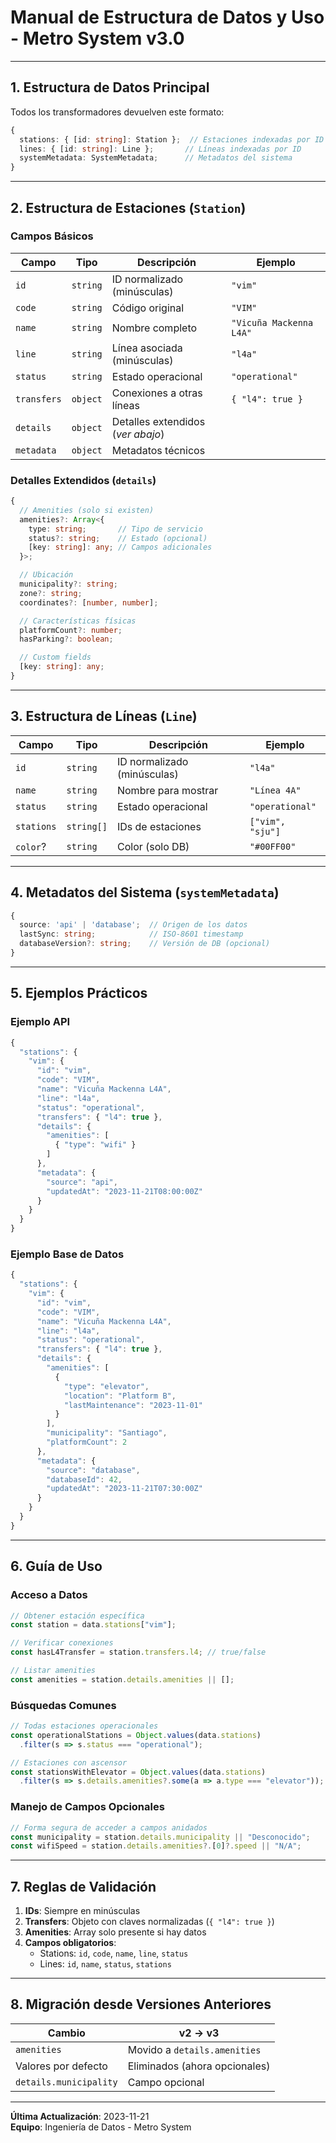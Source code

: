 # **Manual de Estructura de Datos y Uso - Metro System v3.0**

---

## **1. Estructura de Datos Principal**
Todos los transformadores devuelven este formato:

```typescript
{
  stations: { [id: string]: Station };  // Estaciones indexadas por ID
  lines: { [id: string]: Line };       // Líneas indexadas por ID
  systemMetadata: SystemMetadata;      // Metadatos del sistema
}
```

---

## **2. Estructura de Estaciones (`Station`)**
### **Campos Básicos**
| Campo       | Tipo       | Descripción                          | Ejemplo                  |
|-------------|------------|--------------------------------------|--------------------------|
| `id`        | `string`   | ID normalizado (minúsculas)          | `"vim"`                  |
| `code`      | `string`   | Código original                      | `"VIM"`                  |
| `name`      | `string`   | Nombre completo                      | `"Vicuña Mackenna L4A"`  |
| `line`      | `string`   | Línea asociada (minúsculas)          | `"l4a"`                  |
| `status`    | `string`   | Estado operacional                   | `"operational"`          |
| `transfers` | `object`   | Conexiones a otras líneas            | `{ "l4": true }`         |
| `details`   | `object`   | Detalles extendidos (*ver abajo*)     |                          |
| `metadata`  | `object`   | Metadatos técnicos                   |                          |

### **Detalles Extendidos (`details`)**
```typescript
{
  // Amenities (solo si existen)
  amenities?: Array<{
    type: string;       // Tipo de servicio
    status?: string;    // Estado (opcional)
    [key: string]: any; // Campos adicionales
  }>;

  // Ubicación
  municipality?: string;
  zone?: string;
  coordinates?: [number, number];

  // Características físicas
  platformCount?: number;
  hasParking?: boolean;

  // Custom fields
  [key: string]: any;
}
```

---

## **3. Estructura de Líneas (`Line`)**
| Campo       | Tipo       | Descripción                          | Ejemplo                  |
|-------------|------------|--------------------------------------|--------------------------|
| `id`        | `string`   | ID normalizado (minúsculas)          | `"l4a"`                  |
| `name`      | `string`   | Nombre para mostrar                  | `"Línea 4A"`             |
| `status`    | `string`   | Estado operacional                   | `"operational"`          |
| `stations`  | `string[]` | IDs de estaciones                    | `["vim", "sju"]`         |
| `color`?    | `string`   | Color (solo DB)                      | `"#00FF00"`              |

---

## **4. Metadatos del Sistema (`systemMetadata`)**
```typescript
{
  source: 'api' | 'database';  // Origen de los datos
  lastSync: string;            // ISO-8601 timestamp
  databaseVersion?: string;    // Versión de DB (opcional)
}
```

---

## **5. Ejemplos Prácticos**

### **Ejemplo API**
```javascript
{
  "stations": {
    "vim": {
      "id": "vim",
      "code": "VIM",
      "name": "Vicuña Mackenna L4A",
      "line": "l4a",
      "status": "operational",
      "transfers": { "l4": true },
      "details": {
        "amenities": [
          { "type": "wifi" }
        ]
      },
      "metadata": {
        "source": "api",
        "updatedAt": "2023-11-21T08:00:00Z"
      }
    }
  }
}
```

### **Ejemplo Base de Datos**
```javascript
{
  "stations": {
    "vim": {
      "id": "vim",
      "code": "VIM",
      "name": "Vicuña Mackenna L4A",
      "line": "l4a",
      "status": "operational",
      "transfers": { "l4": true },
      "details": {
        "amenities": [
          { 
            "type": "elevator",
            "location": "Platform B",
            "lastMaintenance": "2023-11-01"
          }
        ],
        "municipality": "Santiago",
        "platformCount": 2
      },
      "metadata": {
        "source": "database",
        "databaseId": 42,
        "updatedAt": "2023-11-21T07:30:00Z"
      }
    }
  }
}
```

---

## **6. Guía de Uso**

### **Acceso a Datos**
```javascript
// Obtener estación específica
const station = data.stations["vim"];

// Verificar conexiones
const hasL4Transfer = station.transfers.l4; // true/false

// Listar amenities
const amenities = station.details.amenities || [];
```

### **Búsquedas Comunes**
```javascript
// Todas estaciones operacionales
const operationalStations = Object.values(data.stations)
  .filter(s => s.status === "operational");

// Estaciones con ascensor
const stationsWithElevator = Object.values(data.stations)
  .filter(s => s.details.amenities?.some(a => a.type === "elevator"));
```

### **Manejo de Campos Opcionales**
```javascript
// Forma segura de acceder a campos anidados
const municipality = station.details.municipality || "Desconocido";
const wifiSpeed = station.details.amenities?.[0]?.speed || "N/A";
```

---

## **7. Reglas de Validación**
1. **IDs**: Siempre en minúsculas
2. **Transfers**: Objeto con claves normalizadas (`{ "l4": true }`)
3. **Amenities**: Array solo presente si hay datos
4. **Campos obligatorios**: 
   - Stations: `id`, `code`, `name`, `line`, `status`
   - Lines: `id`, `name`, `status`, `stations`

---

## **8. Migración desde Versiones Anteriores**
| Cambio                     | v2 → v3                          |
|----------------------------|----------------------------------|
| `amenities`                | Movido a `details.amenities`     |
| Valores por defecto        | Eliminados (ahora opcionales)    |
| `details.municipality`     | Campo opcional                   |

---

**Última Actualización**: 2023-11-21  
**Equipo**: Ingeniería de Datos - Metro System  

